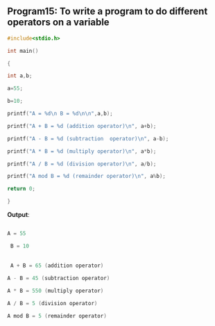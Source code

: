 ## Program15: To write a program to do different operators on a variable
```C
#include<stdio.h>

int main()

{

int a,b;

a=55;

b=10;

printf("A = %d\n B = %d\n\n",a,b);

printf("A + B = %d (addition operator)\n", a+b);

printf("A - B = %d (subtraction  operator)\n", a-b);

printf("A * B = %d (multiply operator)\n", a*b);

printf("A / B = %d (division operator)\n", a/b);

printf("A mod B = %d (remainder operator)\n", a%b);

return 0;

}
```
**Output**:
```C

A = 55

 B = 10
 
 
 A + B = 65 (addition operator)
 
A - B = 45 (subtraction operator)

A * B = 550 (multiply operator)

A / B = 5 (division operator)

A mod B = 5 (remainder operator)


